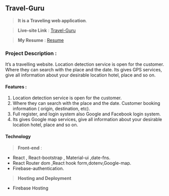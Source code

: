 
## Travel-Guru

> **It is a Traveling web application**.

>**Live-site Link** : [Travel-Guru](https://traveling-guru.web.app/home)

> **My Resume** : [Resume](https://drive.google.com/file/d/1_qjkRhhvwY6ZaX0pnIYYiWSxfHCcoVXp/view?usp=sharing) 

### Project Description : 
It’s a travelling website. Location detection service is open for the customer. Where they can search with the place and the date. Its gives GPS services, give all information about your desirable location hotel, place and so on.

#### Features :

1. Location detection service is open for the customer.
2. Where they can search with the place and the date. Customer booking information ( origin, destination, etc).
3. Full register, and login system also Google and Facebook login system.  
4. Its gives Google map services, give all information about your desirable location hotel, place and so on.

#### Technology  
 > **Front-end**  :
* React , React-bootstrap , Material-ui ,date-fns.
* React Router dom ,React hook form,dotenv,Google-map. 
* Firebase-authentication.

> **Hosting and Deployment**
* Firebase Hosting




